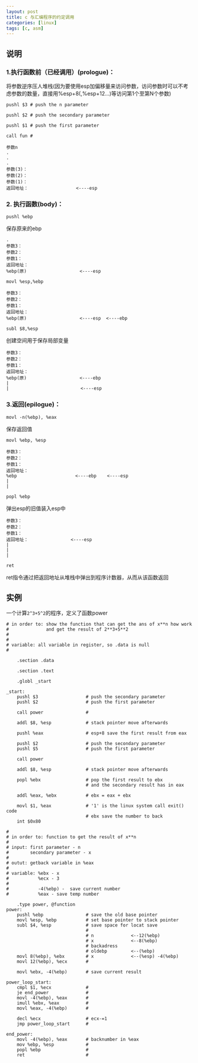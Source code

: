 ```yaml
---
layout: post 
title: c 与汇编程序的约定调用
categories: [linux]
tags: [c, asm]
---
```


## 说明

### 1.执行函数前（已经调用）(prologue)：

将参数逆序压人堆栈(因为要使用esp加偏移量来访问参数，访问参数时可以不考虑参数的数量，直接用%esp+8(,%esp+12...)等访问第1个至第N个参数)

<code>pushl $3                  # push the n  parameter</code>

<code>pushl $2                  # push the secondary parameter</code>

<code>pushl $1                  # push the first parameter</code>

<code>call fun                  # </code>
    
    参数n
    .
    .
    .
    参数(3)：
    参数(2)：  
    参数(1)：  
    返回地址：                  <----esp 


### 2. 执行函数(body)：

<code>pushl %ebp</code>

保存原来的ebp

    .
    参数3：
    参数2：  
    参数1：
    返回地址：
    %ebp(原)                    <----esp

<code>movl %esp,%ebp</code>

    参数3：
    参数2：
    参数1：      
    返回地址：                                            
    %ebp(原)                    <----esp  <----ebp

<code>subl $8,%esp</code>

创建空间用于保存局部变量

    参数3：
    参数2：     
    参数1：           
    返回地址：            
    %ebp(原)                    <----ebp        
    |  
    |                           <----esp

### 3.返回(epilogue)：

<code>movl -n(%ebp), %eax</code>

保存返回值

<code>movl %ebp, %esp</code>

    参数3：
    参数2：  
    参数1：   
    返回地址：  
    %ebp                      <----ebp    <----esp   
    | 
    |

<code>popl %ebp</code>

弹出esp的旧值装入esp中

    参数3：
    参数2：  
    参数1：
    返回地址：                <----esp
    | 
    | 
    |

<code>ret</code>

ret指令通过把返回地址从堆栈中弹出到程序计数器，从而从该函数返回

## 实例

一个计算<code>2^3+5^2</code>的程序，定义了函数power

    # in order to: show the function that can get the ans of x**n how work
    #              and get the result of 2**3+5**2
    #
    #
    # variable: all variable in register, so .data is null
    #           
        
        .section .data
    
        .section .text
    
        .globl _start
    
    _start:
        pushl $3                  # push the secondary parameter
        pushl $2                  # push the first parameter
    
        call power                # 
    
        addl $8, %esp             # stack pointer move afterwards
    
        pushl %eax                # esp+8 save the first result from eax
    
        pushl $2                  # push the secondary parameter
        pushl $5                  # push the first parameter
    
        call power
    
        addl $8, %esp             # stack pointer move afterwards
    
        popl %ebx                 # pop the first result to ebx
                                  # and the secondary result has in eax
    
        addl %eax, %ebx           # ebx = eax + ebx
    
        movl $1, %eax             # '1' is the linux system call exit() code
                                  # ebx save the number to back 
        int $0x80          
    
    #
    # in order to: function to get the result of x**n
    #
    # input: first parameter - n
    #        secondary parameter - x
    #
    # outut: getback variable in %eax
    #
    # variable: %ebx - x
    #           %ecx - 3
    #
    #           -4(%ebp) -  save current number
    #           %eax - save temp number
    
        .type power, @function
    power:
        pushl %ebp                # save the old base pointer
        movl %esp, %ebp           # set base pointer to stack pointer 
        subl $4, %esp             # save space for locat save 
                                  #       
                                  # n              <--12(%ebp) 
                                  # x              <--8(%ebp)
                                  # backadress     
                                  # oldebp         <--(%ebp)
        movl 8(%ebp), %ebx        # x              <--(%esp) -4(%ebp)
        movl 12(%ebp), %ecx       # 
    
        movl %ebx, -4(%ebp)       # save current result
    
    power_loop_start:
        cmpl $1, %ecx             # 
        je end_power              #
        movl -4(%ebp), %eax       #
        imull %ebx, %eax          #
        movl %eax, -4(%ebp)       #
    
        decl %ecx                 # ecx-=1
        jmp power_loop_start      #
    
    end_power:
        movl -4(%ebp), %eax       # backnumber in %eax 
        mov %ebp, %esp            #
        popl %ebp                 # 
        ret                       #
